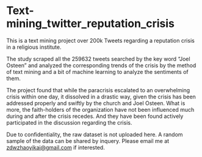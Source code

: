 # Text-mining_twitter_reputation_crisis
This is a text mining project over 200k Tweets regarding a reputation crisis in a religious institute.


The study scraped all the 259632 tweets searched by the key word “Joel Osteen” and analyzed the corresponding trends of the crisis by the method of text mining and a bit of machine learning to analyze the sentiments of them. 

The project found that while the paracrisis escalated to an overwhelming crisis within one day, it dissolved in a drastic way, given the crisis has been addressed properly and swiftly by the church and Joel Osteen. What is more, the faith-holders of the organization have not been influenced much during and after the crisis recedes. And they have been found actively participated in the discussion regarding the crisis.

Due to confidentiality, the raw dataset is not uploaded here. A random sample of the data can be shared by inquery. Please email me at zdwzhaoyikai@gmail.com if interested. 
